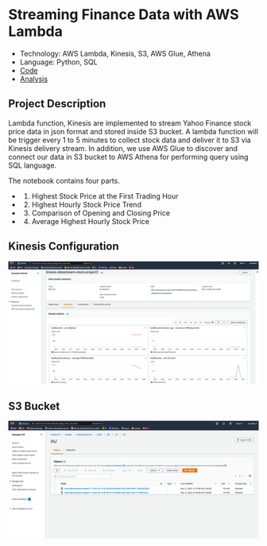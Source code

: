 # Streaming Finance Data with AWS Lambda
- Technology: AWS Lambda, Kinesis, S3, AWS Glue, Athena
- Language: Python, SQL
- [Code](data_transformer.py)
- [Analysis](Analysis.ipynb)

## Project Description

Lambda function, Kinesis are implemented to stream Yahoo Finance stock price data in json format and stored inside S3 bucket. 
A lambda function will be trigger every 1 to 5 minutes to collect stock data and deliver it to S3 via Kinesis delivery stream.
In addition, we use AWS Glue to discover and connect our data in S3 bucket to AWS Athena for performing query using SQL language.

The notebook contains four parts.

- 1)	Highest Stock Price at the First Trading Hour
- 2)	Highest Hourly Stock Price Trend
- 3)	Comparison of Opening and Closing Price 
- 4)	Average Highest Hourly Stock Price 

## Kinesis Configuration

![kinesis](assets/kinesis_config.png)

## S3 Bucket

![bucket](assets/screenshot_of_s3_bucket.png)
